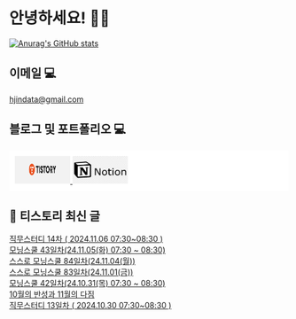 # 안녕하세요! 🙋‍♂️

[![Anurag's GitHub stats](https://github-readme-stats.vercel.app/api?username=HGJin)](https://github.com/anuraghazra/github-readme-stats)
<!--
[![Top Langs](https://github-readme-stats.vercel.app/api/top-langs/?username=HGJin&layout=compact&hide=r,jupyter%20notebook,c%23&exclude_repo=roharui.github.io)](https://github.com/anuraghazra/github-readme-stats)
-->
<!--
## 이런 환경에 익숙해요✍🏼

## 언어

<p>
  <img alt="" src= "https://img.shields.io/badge/JavaScript-F7DF1E?style=flat-square&logo=JavaScript&logoColor=white"/> 
  <img alt="" src= "https://img.shields.io/badge/TypeScript-black?logo=typescript&logoColor=blue"/>
</p>
-->
## 이메일 💻

hjindata@gmail.com

## 블로그 및 포트폴리오 💻

<div style="display: flex; flex-direction: row;background-color: white;padding: 10px;">
    <div style="margin-right: 10px;">
        <a href="https://hjindata.tistory.com/">
            <img src="https://github.com/HGJin/tistory/blob/main/logo/tistory1.png?raw=true" width="100" height="50" />
        </a>
        <a href="https://adventurous-pamphlet-28c.notion.site/DA-Data-Analyst-d609592479e144c9ba8ea716122ef05c/">
            <img src="https://github.com/HGJin/tistory/blob/e35e6767cef7d139a31c75581ae47e5a76940263/logo/notion.png?raw=true" width="100" height="50" />
        </a>
    </div>
</div>

## 📝 티스토리 최신 글

<a href=https://hjindata.tistory.com/389>직무스터디 14차 ( 2024.11.06 07:30~08:30 )</a></br><a href=https://hjindata.tistory.com/386>모닝스쿨 43일차(24.11.05(화) 07:30 ~ 08:30)</a></br><a href=https://hjindata.tistory.com/385>스스로 모닝스쿨 84일차(24.11.04(월))</a></br><a href=https://hjindata.tistory.com/381>스스로 모닝스쿨 83일차(24.11.01(금))</a></br><a href=https://hjindata.tistory.com/383>모닝스쿨 42일차(24.10.31(목) 07:30 ~ 08:30)</a></br><a href=https://hjindata.tistory.com/384>10월의 반성과 11월의 다짐</a></br><a href=https://hjindata.tistory.com/382>직무스터디 13일차 ( 2024.10.30 07:30~08:30 )</a></br>
